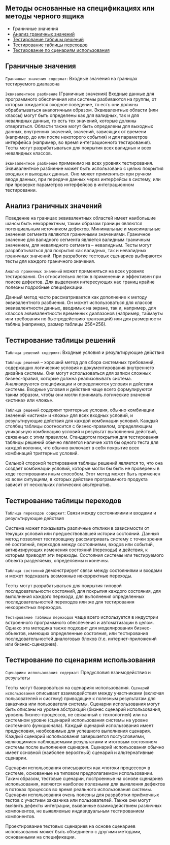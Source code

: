 ## Методы основанные на спецификациях или методы черного ящика

- Граничные значения
- [Анализ граничных значений](<#Анализ-граничных-значений>)
- [Тестирование таблицы решений](<#Тестирование-таблицы-решений>)
- [Тестирование таблицы переходов](<#Тестирование-таблицы-переходов>)
- [Тестирование по сценариям использования](<#Тестирование-по-сценариям-использования>)

## Граничные значения

`Граничные значения содержат`: Входные значения на границах тестируемого диапазона

`Эквивалентное разбиение` (Граничные значения)
Входные данные для программного обеспечения или системы разбиваются на группы, от которых ожидается сходное поведение, то есть они должны обрабатываться аналогичным образом. Эквивалентные области (или классы) могут быть определены как для валидных, так и для невалидных данных, то есть тех значений, которые должны отвергаться. Области также могут быть определены для выходных данных, внутренних значений, значений, зависящих от
времени (например, до или после некоторого события) и для параметров интерфейса (например, во время интеграционного тестирования). Тесты могут разрабатываться для покрытия всех валидных и всех невалидных классов.

`Эквивалентное разбиение` применимо на всех уровнях тестирования. Эквивалентное разбиение может быть использовано с целью покрытия входных и выходных данных. Оно может применяться при ручном вводе данных, при передаче данных через интерфейсы в систему, или при проверке параметров интерфейсов в интеграционном тестировании.

## Анализ граничных значений

Поведение на границах эквивалентных областей имеет наибольшие шансы быть некорректным, таким образом границы являются потенциальным источником дефектов. Минимальные и максимальные значения сегмента являются граничными значениями. Граничное значение для валидного сегмента является валидным граничным значением, для невалидного сегмента – невалидным. Тесты могут разрабатываться для покрытия как валидных, так и невалидных граничных значений. При разработке тестовых сценариев выбираются тесты для каждого граничного значения.

`Анализ граничных значений` может применяться на всех уровнях тестирования. Он относительно легок в применении и эффективен при поиске дефектов. Для выделения интересующих нас границ крайне полезны подробные спецификации.

Данный метод часто рассматривается как дополнение к методу эквивалентного разбиения. Он может использоваться для классов эквивалентности данных, вводимых на экране, так и, например, для классов эквивалентности временных диапазонов (например, таймауты или требования по быстродействию транзакций) или для размерности таблиц (например, размер таблицы 256*256).

## Тестирование таблицы решений

`Таблица решений содержит`: Входные условия и результирующие действия

`Таблицы решений` – хороший метод для сбора системных требований, содержащих логические условия и документирования внутреннего дизайна системы. Они могут использоваться для записи сложных бизнес-правил, которые должна реализовывать система. Анализируются спецификации и определяются условия и действия системы. Входные условия и действия чаще всего формулируются таким образом, чтобы они могли принимать логические значения
«истина» или «ложь».

`Таблица решений` содержит триггерные условия, обычно комбинации значений «истина» и «ложь» для всех входных условий, и результирующие действия для каждой комбинации условий. Каждый столбец таблицы соотносится с бизнес-правилом, определяющим уникальную комбинацию условий и результат выполнения действий, связанных с этим правилом. Стандартом покрытия для тестирования таблицы решений обычно является наличие хотя бы одного теста для каждой колонки, что обычно включает в себя покрытие всех комбинаций триггерных условий.

Сильной стороной тестирования таблицы решений является то, что она создает комбинации условий, которые могли бы быть не проверены в ходе тестирования иным способом. Этот метод может быть применен ко всем ситуациям, в которых действие программного продукта зависит от нескольких логических альтернатив.

## Тестирование таблицы переходов

`Таблица переходов содержит`: Связи между состоянияими и входами и результирующие действия

Система может показывать различные отклики в зависимости от текущих условий или предшествовавшей истории состояний. Данный метод позволяет тестировщику рассматривать систему с точки зрения её состояний, переходов между состояниями, входов или событий, активизирующих изменения состояний (переходы) и действия, к которым приводят эти переходы. Состояния системы или тестируемого объекта разделяемы, определяемы и конечны.

`Таблица состояний` демонстрирует связи между состояниями и входами и может подсказать возможные некорректные переходы.

Тесты могут разрабатываться для покрытия типовой последовательности состояний, для покрытия каждого состояния, для выполнения каждого перехода, для выполнения определенных последовательностей переходов или же для тестирования некорректных переходов.

`Тестирование таблицы переходов` чаще всего используется в индустрии встроенного программного обеспечения и автоматизации в целом. Однако эта методика также подходит для моделирования бизнес-объектов, имеющих определенные состояния, или тестирования последовательностей диалоговых блоков (т.е. интернет-приложений или бизнес-сценариев).

## Тестирование по сценариям использования

`Сценариии использования содержат`: Предусловия взаимодействия и результаты

Тесты могут базироваться на сценариях использования. `Сценарий использования` описывает взаимодействия между участниками (включая пользователей и систему) приводящие к полезным результатам для заказчика или пользователя системы. Сценарии использования могут быть описаны на уровне абстракций (бизнес сценарий использования, уровень бизнес-процессов, не связанный с технологией) или на системном уровне (сценарий использования системы на уровне системного функционала). Каждый сценарий использования имеет предусловия, необходимые для успешного выполнения сценария. Каждый сценарий использования завершается постусловиями, являющимися наблюдаемыми результатами и итоговым состоянием системы после выполнения сценария. Сценарий использования обычно имеет основной (наиболее вероятный) сценарий и альтернативные сценарии.

Сценарии использования описываются как «потоки процессов» в системе, основанные на типовом предполагаемом использовании. Таким образом, тестовые сценарии, построенные на основе сценариев использования, являются наиболее полезными для выявления дефектов в потоках процессов во время реального использования системы. Сценарии использования очень полезны для разработки приёмочных тестов с участием заказчика или пользователей. Также они могут выявить дефекты интеграции, вызванные взаимодействием различных компонентов, не выявляемые индивидуальным тестированием компонентов.

Проектирование тестовых сценариев на основе сценариев использования может быть объединено с другими методами, основанными на спецификации.
